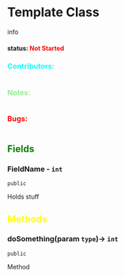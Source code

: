 # Template Class 
info


#### status: <span style="color:Red;">Not Started</span>
### <span style="color:cyan;">Contributors:</span>
<!--put your names here between the ``` if you worked on it, and put what you did-->
```diff

```
### <span style="color:lightgreen;">Notes:</span>
```diff

```
### <span style="color:red;">Bugs:</span>
```diff
```


## <span style="color:green;">Fields</span>

### FieldName - `int`
`public`

Holds stuff

## <span style="color:yellow;">Methods</span>

### doSomething(param `type`)-> `int`
`public` 

Method

